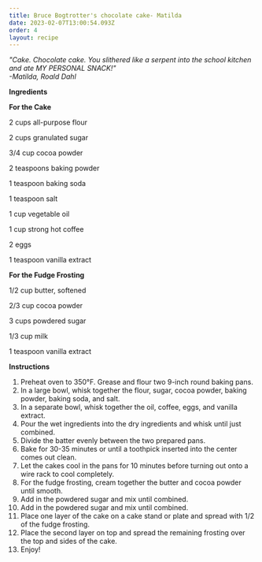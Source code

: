 ```yaml
---
title: Bruce Bogtrotter's chocolate cake- Matilda
date: 2023-02-07T13:00:54.093Z
order: 4
layout: recipe
---
```

*"Cake. Chocolate cake. You slithered like a serpent into the school kitchen and ate MY PERSONAL SNACK!"*\
*\-Matilda, Roald Dahl* 

**Ingredients**

**For the Cake**

2 cups all-purpose flour 

2 cups granulated sugar 

3/4 cup cocoa powder 

2 teaspoons baking powder  

1 teaspoon baking soda 

1 teaspoon salt 

1 cup vegetable oil 

1 cup strong hot coffee 

2 eggs

1 teaspoon vanilla extract

**For the Fudge Frosting** 

1/2 cup butter, softened

2/3 cup cocoa powder

3 cups powdered sugar

1/3 cup milk

1 teaspoon vanilla extract

**Instructions**

1. Preheat oven to 350°F. Grease and flour two 9-inch round baking pans.
2. In a large bowl, whisk together the flour, sugar, cocoa powder, baking powder, baking soda, and salt.
3. In a separate bowl, whisk together the oil, coffee, eggs, and vanilla extract.
4. Pour the wet ingredients into the dry ingredients and whisk until just combined.
5. Divide the batter evenly between the two prepared pans.
6. Bake for 30-35 minutes or until a toothpick inserted into the center comes out clean.
7. Let the cakes cool in the pans for 10 minutes before turning out onto a wire rack to cool completely.
8. For the fudge frosting, cream together the butter and cocoa powder until smooth.
9. Add in the powdered sugar and mix until combined.
10. Add in the powdered sugar and mix until combined.
11. Place one layer of the cake on a cake stand or plate and spread with 1/2 of the fudge frosting.
12. Place the second layer on top and spread the remaining frosting over the top and sides of the cake.
13. Enjoy!